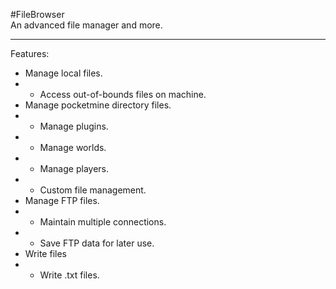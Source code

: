 #FileBrowser  
An advanced file manager and more.  

---

Features:  
- Manage local files.
-  - Access out-of-bounds files on machine.
- Manage pocketmine directory files.
-  - Manage plugins.
-  - Manage worlds.
-  - Manage players.
-  - Custom file management.
- Manage FTP files.
-  - Maintain multiple connections.
-  - Save FTP data for later use.
-  Write files
-  - Write .txt files.
